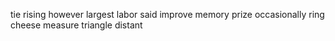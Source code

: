 tie rising however largest labor said improve memory prize occasionally ring cheese measure triangle distant